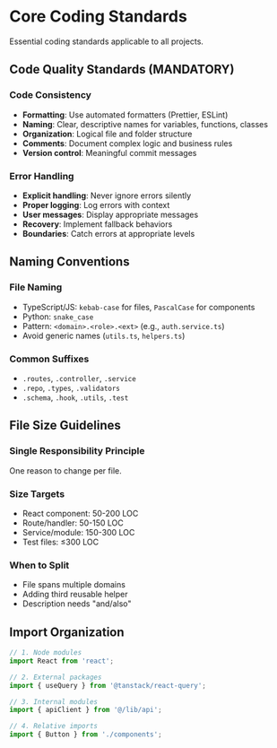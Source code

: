 # Core Coding Standards

Essential coding standards applicable to all projects.

## Code Quality Standards (MANDATORY)

### Code Consistency
- **Formatting**: Use automated formatters (Prettier, ESLint)
- **Naming**: Clear, descriptive names for variables, functions, classes
- **Organization**: Logical file and folder structure
- **Comments**: Document complex logic and business rules
- **Version control**: Meaningful commit messages

### Error Handling
- **Explicit handling**: Never ignore errors silently
- **Proper logging**: Log errors with context
- **User messages**: Display appropriate messages
- **Recovery**: Implement fallback behaviors
- **Boundaries**: Catch errors at appropriate levels

## Naming Conventions

### File Naming
- TypeScript/JS: `kebab-case` for files, `PascalCase` for components
- Python: `snake_case`
- Pattern: `<domain>.<role>.<ext>` (e.g., `auth.service.ts`)
- Avoid generic names (`utils.ts`, `helpers.ts`)

### Common Suffixes
- `.routes`, `.controller`, `.service`
- `.repo`, `.types`, `.validators`
- `.schema`, `.hook`, `.utils`, `.test`

## File Size Guidelines

### Single Responsibility Principle
One reason to change per file.

### Size Targets
- React component: 50-200 LOC
- Route/handler: 50-150 LOC
- Service/module: 150-300 LOC
- Test files: ≤300 LOC

### When to Split
- File spans multiple domains
- Adding third reusable helper
- Description needs "and/also"

## Import Organization
```typescript
// 1. Node modules
import React from 'react';

// 2. External packages
import { useQuery } from '@tanstack/react-query';

// 3. Internal modules
import { apiClient } from '@/lib/api';

// 4. Relative imports
import { Button } from './components';
```